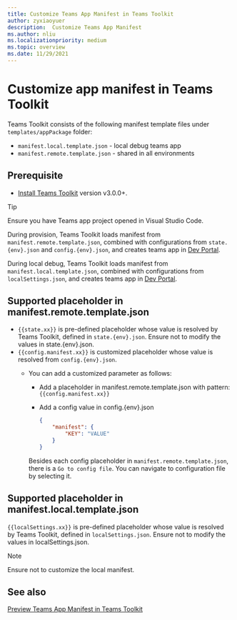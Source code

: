 ```yaml
---
title: Customize Teams App Manifest in Teams Toolkit
author: zyxiaoyuer
description:  Customize Teams App Manifest
ms.author: nliu
ms.localizationpriority: medium
ms.topic: overview
ms.date: 11/29/2021
---
```


# Customize app manifest in Teams Toolkit

Teams Toolkit consists of the following manifest template files under `templates/appPackage` folder:

- `manifest.local.template.json` - local debug teams app
- `manifest.remote.template.json` - shared in all environments

## Prerequisite

* [Install Teams Toolkit](https://marketplace.visualstudio.com/items?itemName=TeamsDevApp.ms-teams-vscode-extension) version v3.0.0+.

> [!TIP]
> Ensure you have Teams app project opened in Visual Studio Code.

During provision, Teams Toolkit loads manifest from `manifest.remote.template.json`, combined with configurations from `state.{env}.json` and `config.{env}.json`, and creates teams app in [Dev Portal](https://dev.teams.microsoft.com/apps).

During local debug, Teams Toolkit loads manifest from `manifest.local.template.json`, combined with configurations from `localSettings.json`, and creates teams app in [Dev Portal](https://dev.teams.microsoft.com/apps).

## Supported placeholder in manifest.remote.template.json

- `{{state.xx}}` is pre-defined placeholder whose value is resolved by Teams Toolkit, defined in `state.{env}.json`. Ensure not to modify the values in state.{env}.json.
- `{{config.manifest.xx}}` is customized placeholder whose value is resolved from `config.{env}.json`.
  - You can add a customized parameter as follows:
    - Add a placeholder in manifest.remote.template.json with pattern: `{{config.manifest.xx}}`
    - Add a config value in config.{env}.json

        ```json
        {
            "manifest": {
                "KEY": "VALUE"
            }
        }
        ```

    Besides each config placeholder in `manifest.remote.template.json`, there is a `Go to config file`. You can navigate to configuration file by selecting it.

## Supported placeholder in manifest.local.template.json

`{{localSettings.xx}}` is pre-defined placeholder whose value is resolved by Teams Toolkit, defined in `localSettings.json`. Ensure not to modify the values in localSettings.json.

 > [!NOTE]
 > Ensure not to customize the local manifest.

## See also

[Preview Teams App Manifest in Teams Toolkit](TeamsFx-manifest-preview.md)
